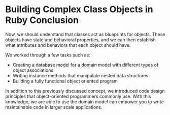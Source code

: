 # Building Complex Class Objects in Ruby Conclusion

Now, we should understand that classes act as blueprints for objects. These
objects have state and behavioral properties, and we can then establish what
attributes and behaviors that each object should have.

We worked through a few tasks such as: 
* Creating a database model for a domain model with different types of object associations
* Writing instance methods that manipulate nested data structures
* Building a fully functional object oriented program

In addition to this previously discussed concept, we introduced code design
principles that object-oriented programmers commonly use. With this knowledge,
we are able to use the domain model can empower you to write maintainable code
in larger scale applications.

